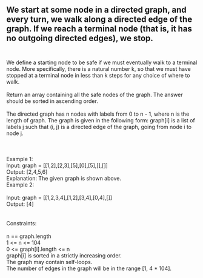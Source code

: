 ## We start at some node in a directed graph, and every turn, we walk along a directed edge of the graph. If we reach a terminal node (that is, it has no outgoing directed edges), we stop. <br> <br> 
We define a starting node to be safe if we must eventually walk to a terminal node. More specifically, there is a natural number k, so that we must have stopped at a terminal node in less than k steps for any choice of where to walk. <br> <br> 
Return an array containing all the safe nodes of the graph. The answer should be sorted in ascending order. <br> <br> 
The directed graph has n nodes with labels from 0 to n - 1, where n is the length of graph. The graph is given in the following form: graph[i] is a list of labels j such that (i, j) is a directed edge of the graph, going from node i to node j. <br> <br> <br> <br> 
Example 1: <br> 
Input: graph = [[1,2],[2,3],[5],[0],[5],[],[]] <br> 
Output: [2,4,5,6] <br> 
Explanation: The given graph is shown above. <br> 
Example 2: <br> <br> 
Input: graph = [[1,2,3,4],[1,2],[3,4],[0,4],[]] <br> 
Output: [4] <br> <br> <br> 
Constraints: <br> <br> 
n == graph.length <br> 
1 <= n <= 104 <br> 
0 <= graph[i].length <= n <br> 
graph[i] is sorted in a strictly increasing order. <br> 
The graph may contain self-loops. <br> 
The number of edges in the graph will be in the range [1, 4 * 104]. <br> 

